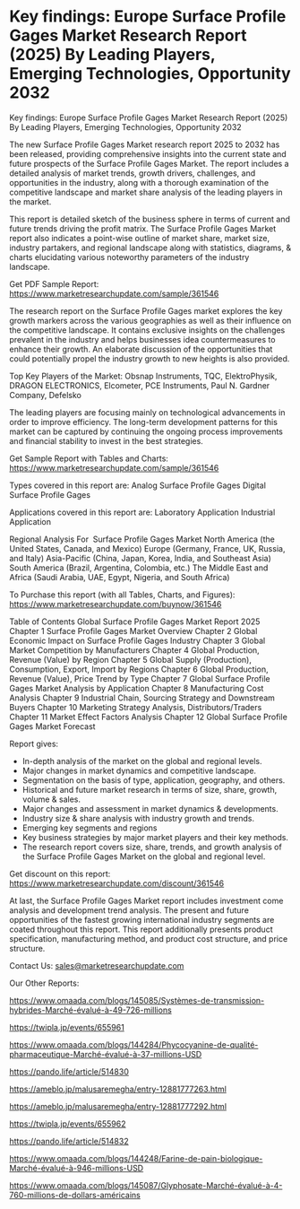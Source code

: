 # Key findings: Europe Surface Profile Gages Market Research Report (2025) By Leading Players, Emerging Technologies, Opportunity 2032

Key findings: Europe Surface Profile Gages Market Research Report (2025) By Leading Players, Emerging Technologies, Opportunity 2032

The new Surface Profile Gages Market research report 2025 to 2032 has been released, providing comprehensive insights into the current state and future prospects of the Surface Profile Gages Market. The report includes a detailed analysis of market trends, growth drivers, challenges, and opportunities in the industry, along with a thorough examination of the competitive landscape and market share analysis of the leading players in the market.

This report is detailed sketch of the business sphere in terms of current and future trends driving the profit matrix. The Surface Profile Gages Market report also indicates a point-wise outline of market share, market size, industry partakers, and regional landscape along with statistics, diagrams, & charts elucidating various noteworthy parameters of the industry landscape.

Get PDF Sample Report: https://www.marketresearchupdate.com/sample/361546

The research report on the Surface Profile Gages market explores the key growth markers across the various geographies as well as their influence on the competitive landscape. It contains exclusive insights on the challenges prevalent in the industry and helps businesses idea countermeasures to enhance their growth. An elaborate discussion of the opportunities that could potentially propel the industry growth to new heights is also provided.

Top Key Players of the Market:
Obsnap Instruments, TQC, ElektroPhysik, DRAGON ELECTRONICS, Elcometer, PCE Instruments, Paul N. Gardner Company, Defelsko


The leading players are focusing mainly on technological advancements in order to improve efficiency. The long-term development patterns for this market can be captured by continuing the ongoing process improvements and financial stability to invest in the best strategies.

Get Sample Report with Tables and Charts: https://www.marketresearchupdate.com/sample/361546

Types covered in this report are:
Analog Surface Profile Gages
Digital Surface Profile Gages


Applications covered in this report are:
Laboratory Application
Industrial Application


Regional Analysis For  Surface Profile Gages Market
North America (the United States, Canada, and Mexico)
Europe (Germany, France, UK, Russia, and Italy)
Asia-Pacific (China, Japan, Korea, India, and Southeast Asia)
South America (Brazil, Argentina, Colombia, etc.)
The Middle East and Africa (Saudi Arabia, UAE, Egypt, Nigeria, and South Africa)

To Purchase this report (with all Tables, Charts, and Figures): https://www.marketresearchupdate.com/buynow/361546

Table of Contents
Global Surface Profile Gages Market Report 2025
Chapter 1 Surface Profile Gages Market Overview
Chapter 2 Global Economic Impact on Surface Profile Gages Industry
Chapter 3 Global Market Competition by Manufacturers
Chapter 4 Global Production, Revenue (Value) by Region
Chapter 5 Global Supply (Production), Consumption, Export, Import by Regions
Chapter 6 Global Production, Revenue (Value), Price Trend by Type
Chapter 7 Global Surface Profile Gages Market Analysis by Application
Chapter 8 Manufacturing Cost Analysis
Chapter 9 Industrial Chain, Sourcing Strategy and Downstream Buyers
Chapter 10 Marketing Strategy Analysis, Distributors/Traders
Chapter 11 Market Effect Factors Analysis
Chapter 12 Global Surface Profile Gages Market Forecast

Report gives:

- In-depth analysis of the market on the global and regional levels.
- Major changes in market dynamics and competitive landscape.
- Segmentation on the basis of type, application, geography, and others.
- Historical and future market research in terms of size, share, growth, volume & sales.
- Major changes and assessment in market dynamics & developments.
- Industry size & share analysis with industry growth and trends.
- Emerging key segments and regions
- Key business strategies by major market players and their key methods.
- The research report covers size, share, trends, and growth analysis of the Surface Profile Gages Market on the global and regional level.

Get discount on this report: https://www.marketresearchupdate.com/discount/361546

At last, the Surface Profile Gages Market report includes investment come analysis and development trend analysis. The present and future opportunities of the fastest growing international industry segments are coated throughout this report. This report additionally presents product specification, manufacturing method, and product cost structure, and price structure.

Contact Us:
sales@marketresearchupdate.com

Our Other Reports:

https://www.omaada.com/blogs/145085/Systèmes-de-transmission-hybrides-Marché-évalué-à-49-726-millions

https://twipla.jp/events/655961

https://www.omaada.com/blogs/144284/Phycocyanine-de-qualité-pharmaceutique-Marché-évalué-à-37-millions-USD

https://pando.life/article/514830

https://ameblo.jp/malusaremegha/entry-12881777263.html

https://ameblo.jp/malusaremegha/entry-12881777292.html

https://twipla.jp/events/655962

https://pando.life/article/514832

https://www.omaada.com/blogs/144248/Farine-de-pain-biologique-Marché-évalué-à-946-millions-USD

https://www.omaada.com/blogs/145087/Glyphosate-Marché-évalué-à-4-760-millions-de-dollars-américains
